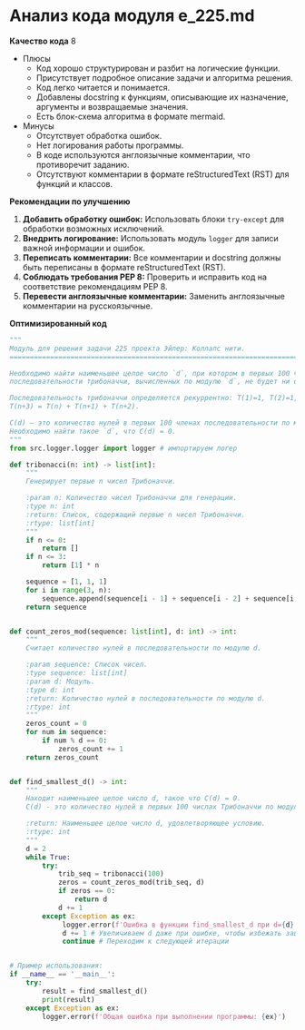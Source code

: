 # Анализ кода модуля e_225.md

**Качество кода**
8
 -  Плюсы
    - Код хорошо структурирован и разбит на логические функции.
    - Присутствует подробное описание задачи и алгоритма решения.
    - Код легко читается и понимается.
    - Добавлены docstring к функциям, описывающие их назначение, аргументы и возвращаемые значения.
    - Есть блок-схема алгоритма в формате mermaid.
 -  Минусы
    - Отсутствует обработка ошибок.
    - Нет логирования работы программы.
    -  В коде используются англоязычные комментарии, что противоречит заданию.
    - Отсутствуют комментарии в формате reStructuredText (RST) для функций и классов.

**Рекомендации по улучшению**

1.  **Добавить обработку ошибок:** Использовать блоки `try-except` для обработки возможных исключений.
2.  **Внедрить логирование:** Использовать модуль `logger` для записи важной информации и ошибок.
3.  **Переписать комментарии:** Все комментарии и docstring должны быть переписаны в формате reStructuredText (RST).
4.  **Соблюдать требования PEP 8:** Проверить и исправить код на соответствие рекомендациям PEP 8.
5.  **Перевести англоязычные комментарии:** Заменить англоязычные комментарии на русскоязычные.

**Оптимизированный код**

```python
"""
Модуль для решения задачи 225 проекта Эйлер: Коллапс нити.
=========================================================================================

Необходимо найти наименьшее целое число `d`, при котором в первых 100 членах
последовательности трибоначчи, вычисленных по модулю `d`, не будет ни одного нуля.

Последовательность трибоначчи определяется рекуррентно: T(1)=1, T(2)=1, T(3)=1 и
T(n+3) = T(n) + T(n+1) + T(n+2).

C(d) — это количество нулей в первых 100 членах последовательности по модулю d.
Необходимо найти такое `d`, что C(d) = 0.
"""
from src.logger.logger import logger # импортируем логер

def tribonacci(n: int) -> list[int]:
    """
    Генерирует первые n чисел Трибоначчи.

    :param n: Количество чисел Трибоначчи для генерации.
    :type n: int
    :return: Список, содержащий первые n чисел Трибоначчи.
    :rtype: list[int]
    """
    if n <= 0:
        return []
    if n <= 3:
        return [1] * n

    sequence = [1, 1, 1]
    for i in range(3, n):
        sequence.append(sequence[i - 1] + sequence[i - 2] + sequence[i - 3])
    return sequence


def count_zeros_mod(sequence: list[int], d: int) -> int:
    """
    Считает количество нулей в последовательности по модулю d.

    :param sequence: Список чисел.
    :type sequence: list[int]
    :param d: Модуль.
    :type d: int
    :return: Количество нулей в последовательности по модулю d.
    :rtype: int
    """
    zeros_count = 0
    for num in sequence:
        if num % d == 0:
            zeros_count += 1
    return zeros_count


def find_smallest_d() -> int:
    """
    Находит наименьшее целое число d, такое что C(d) = 0.
    C(d) - это количество нулей в первых 100 числах Трибоначчи по модулю d.

    :return: Наименьшее целое число d, удовлетворяющее условию.
    :rtype: int
    """
    d = 2
    while True:
        try:
            trib_seq = tribonacci(100)
            zeros = count_zeros_mod(trib_seq, d)
            if zeros == 0:
                return d
            d += 1
        except Exception as ex:
             logger.error(f'Ошибка в функции find_smallest_d при d={d}: {ex}')
             d += 1 # Увеличиваем d даже при ошибке, чтобы избежать зацикливания
             continue # Переходим к следующей итерации


# Пример использования:
if __name__ == '__main__':
    try:
        result = find_smallest_d()
        print(result)
    except Exception as ex:
        logger.error(f'Общая ошибка при выполнении программы: {ex}')

```